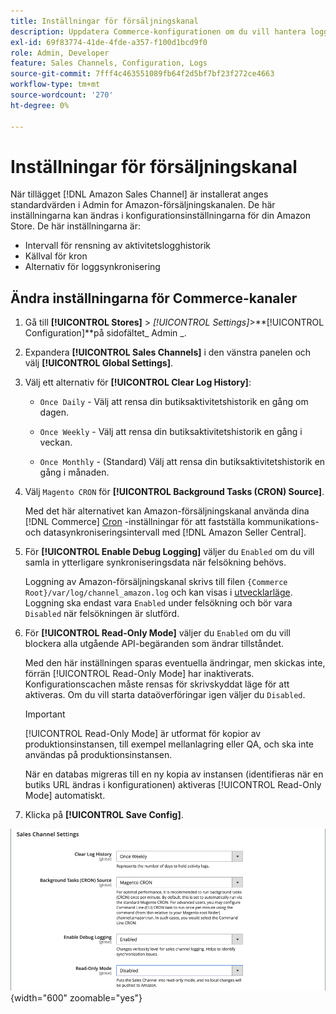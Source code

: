 ```yaml
---
title: Inställningar för försäljningskanal
description: Uppdatera Commerce-konfigurationen om du vill hantera loggning, referenskälla och synkronisering för Amazon säljkanalsfunktioner.
exl-id: 69f83774-41de-4fde-a357-f100d1bcd9f0
role: Admin, Developer
feature: Sales Channels, Configuration, Logs
source-git-commit: 7fff4c463551089fb64f2d5bf7bf23f272ce4663
workflow-type: tm+mt
source-wordcount: '270'
ht-degree: 0%

---
```


# Inställningar för försäljningskanal

När tillägget [!DNL Amazon Sales Channel] är installerat anges standardvärden i Admin for Amazon-försäljningskanalen. De här inställningarna kan ändras i konfigurationsinställningarna för din Amazon Store. De här inställningarna är:

- Intervall för rensning av aktivitetslogghistorik
- Källval för kron
- Alternativ för loggsynkronisering

## Ändra inställningarna för Commerce-kanaler

1. Gå till **[!UICONTROL Stores]** > _[!UICONTROL Settings]_>**[!UICONTROL Configuration]**på sidofältet_ Admin _.

1. Expandera **[!UICONTROL Sales Channels]** i den vänstra panelen och välj **[!UICONTROL Global Settings]**.

1. Välj ett alternativ för **[!UICONTROL Clear Log History]**:

   - `Once Daily` - Välj att rensa din butiksaktivitetshistorik en gång om dagen.

   - `Once Weekly` - Välj att rensa din butiksaktivitetshistorik en gång i veckan.

   - `Once Monthly` - (Standard) Välj att rensa din butiksaktivitetshistorik en gång i månaden.

1. Välj `Magento CRON` för **[!UICONTROL Background Tasks (CRON) Source]**.

   Med det här alternativet kan Amazon-försäljningskanal använda dina [!DNL Commerce] [Cron](https://experienceleague.adobe.com/docs/commerce-admin/systems/tools/cron.html) -inställningar för att fastställa kommunikations- och datasynkroniseringsintervall med [!DNL Amazon Seller Central].

1. För **[!UICONTROL Enable Debug Logging]** väljer du `Enabled` om du vill samla in ytterligare synkroniseringsdata när felsökning behövs.

   Loggning av Amazon-försäljningskanal skrivs till filen `{Commerce Root}/var/log/channel_amazon.log` och kan visas i [utvecklarläge](https://experienceleague.adobe.com/docs/commerce-admin/systems/tools/developer-tools.html#operation-modes). Loggning ska endast vara `Enabled` under felsökning och bör vara `Disabled` när felsökningen är slutförd.

1. För **[!UICONTROL Read-Only Mode]** väljer du `Enabled` om du vill blockera alla utgående API-begäranden som ändrar tillståndet.

   Med den här inställningen sparas eventuella ändringar, men skickas inte, förrän [!UICONTROL Read-Only Mode] har inaktiverats. Konfigurationscachen måste rensas för skrivskyddat läge för att aktiveras. Om du vill starta dataöverföringar igen väljer du `Disabled`.

   >[!IMPORTANT]
   >
   >[!UICONTROL Read-Only Mode] är utformat för kopior av produktionsinstansen, till exempel mellanlagring eller QA, och ska inte användas på produktionsinstansen.
   >
   >När en databas migreras till en ny kopia av instansen (identifieras när en butiks URL ändras i konfigurationen) aktiveras [!UICONTROL Read-Only Mode] automatiskt.

1. Klicka på **[!UICONTROL Save Config]**.

![Konfigurationsinställningar för Sales Channel](assets/config-sales-channel-global-settings.png){width="600" zoomable="yes"}
